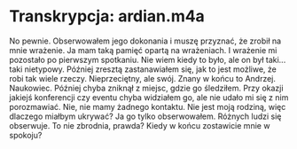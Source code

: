 # Transkrypcja: ardian.m4a

No pewnie. Obserwowałem jego dokonania i muszę przyznać, że zrobił na mnie wrażenie. Ja mam taką pamięć opartą na wrażeniach. I wrażenie mi pozostało po pierwszym spotkaniu. Nie wiem kiedy to było, ale on był taki... taki nietypowy. Później zresztą zastanawiałem się, jak to jest możliwe, że robi tak wiele rzeczy. Nieprzeciętny, ale swój. Znany w końcu to Andrzej. Naukowiec. Później chyba zniknął z miejsc, gdzie go śledziłem. Przy okazji jakiejś konferencji czy eventu chyba widziałem go, ale nie udało mi się z nim porozmawiać. Nie, nie mamy żadnego kontaktu. Nie jest moją rodziną, więc dlaczego miałbym ukrywać? Ja go tylko obserwowałem. Różnych ludzi się obserwuje. To nie zbrodnia, prawda? Kiedy w końcu zostawicie mnie w spokoju?